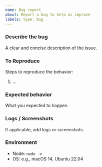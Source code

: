 ```yaml
---
name: Bug report
about: Report a bug to help us improve
labels: type: bug
---
```


### Describe the bug
A clear and concise description of the issue.

### To Reproduce
Steps to reproduce the behavior:
1. ...

### Expected behavior
What you expected to happen.

### Logs / Screenshots
If applicable, add logs or screenshots.

### Environment
- Node: `node -v`
- OS: e.g., macOS 14, Ubuntu 22.04

